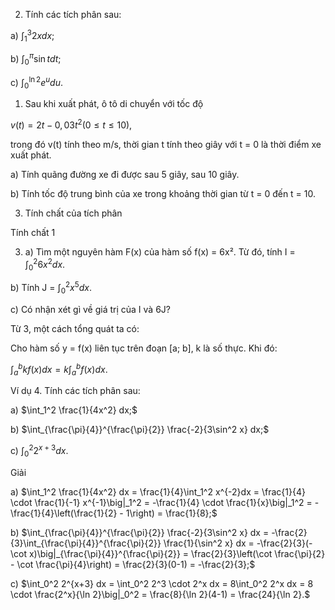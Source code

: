 2. Tính các tích phân sau:

a) $\int_1^3 2x dx;$

b) $\int_0^\pi \sin t dt;$

c) $\int_0^{\ln 2} e^u du.$

1. Sau khi xuất phát, ô tô di chuyển với tốc độ

$v(t) = 2t - 0,03t^2 (0 \leq t \leq 10),$

trong đó v(t) tính theo m/s, thời gian t tính theo giây với t = 0 là thời điểm xe xuất phát.

a) Tính quãng đường xe đi được sau 5 giây, sau 10 giây.

b) Tính tốc độ trung bình của xe trong khoảng thời gian từ t = 0 đến t = 10.

3. Tính chất của tích phân

Tính chất 1

3. a) Tìm một nguyên hàm F(x) của hàm số f(x) = 6x². Từ đó, tính I = $\int_0^2 6x^2 dx.$

b) Tính J = $\int_0^2 x^5 dx.$

c) Có nhận xét gì về giá trị của I và 6J?

Từ 3, một cách tổng quát ta có:

Cho hàm số y = f(x) liên tục trên đoạn [a; b], k là số thực. Khi đó:

$\int_a^b kf(x)dx = k\int_a^b f(x)dx.$

Ví dụ 4. Tính các tích phân sau:

a) $\int_1^2 \frac{1}{4x^2} dx;$

b) $\int_{\frac{\pi}{4}}^{\frac{\pi}{2}} \frac{-2}{3\sin^2 x} dx;$

c) $\int_0^2 2^{x+3} dx.$

Giải

a) $\int_1^2 \frac{1}{4x^2} dx = \frac{1}{4}\int_1^2 x^{-2}dx = \frac{1}{4} \cdot \frac{1}{-1} x^{-1}\big|_1^2 = -\frac{1}{4} \cdot \frac{1}{x}\big|_1^2 = -\frac{1}{4}\left(\frac{1}{2} - 1\right) = \frac{1}{8};$

b) $\int_{\frac{\pi}{4}}^{\frac{\pi}{2}} \frac{-2}{3\sin^2 x} dx = -\frac{2}{3}\int_{\frac{\pi}{4}}^{\frac{\pi}{2}} \frac{1}{\sin^2 x} dx = -\frac{2}{3}(-\cot x)\big|_{\frac{\pi}{4}}^{\frac{\pi}{2}} = \frac{2}{3}\left(\cot \frac{\pi}{2} - \cot \frac{\pi}{4}\right) = \frac{2}{3}(0-1) = -\frac{2}{3};$

c) $\int_0^2 2^{x+3} dx = \int_0^2 2^3 \cdot 2^x dx = 8\int_0^2 2^x dx = 8 \cdot \frac{2^x}{\ln 2}\big|_0^2 = \frac{8}{\ln 2}(4-1) = \frac{24}{\ln 2}.$